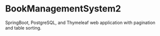 # BookManagementSystem2
SpringBoot, PostgreSQL, and Thymeleaf web application with pagination and table sorting. 

